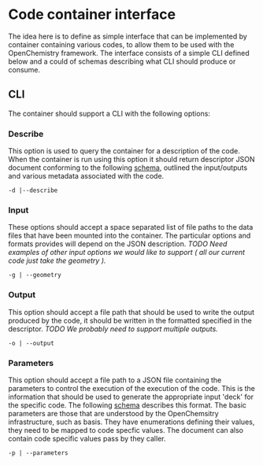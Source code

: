 # Code container interface

The idea here is to define as simple interface that can be implemented by
container containing various codes, to allow them to be used with the OpenChemistry
framework. The interface consists of a simple CLI defined below and a could of
schemas describing what CLI should produce or consume.

## CLI

The container should support a CLI with the following options:

### Describe

This option is used to query the container for a description of the code. When the
container is run using this option it should return descriptor JSON document
conforming to the following [schema](code.schema.json), outlined the input/outputs and various metadata
associated with the code.

```
-d |--describe
```

### Input

These options should accept a space separated list of file paths to the data files
that have been mounted into the container. The particular options and formats
provides will depend on the JSON description. *TODO Need examples of other input options we would like to support ( all our current code just take the geometry ).*

```
-g | --geometry
```

### Output

This option should accept a file path that should be used to write the output
produced by the code, it should be written in the formatted specified in the
descriptor. *TODO We probably need to support multiple outputs.*

```
-o | --output

```

### Parameters


This option should accept a file path to a JSON file containing the parameters
to control the execution of the execution of the code. This is the information
that should be used to generate the appropriate input 'deck' for the
specific code. The following [schema](params.schema.json) describes this format. The basic parameters
are those that are understood by the OpenChemsitry infrastructure, such as
basis. They have enumerations defining their values, they need to be mapped
to code specfic values. The document can also contain code specific values pass by they caller.

```
-p | --parameters
```


